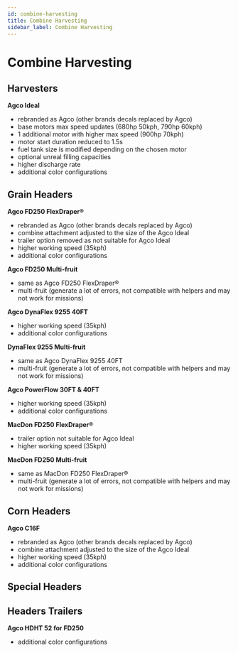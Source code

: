 ```yaml
---
id: combine-harvesting
title: Combine Harvesting
sidebar_label: Combine Harvesting
---
```

# Combine Harvesting

## Harvesters

**Agco Ideal**
- rebranded as Agco (other brands decals replaced by Agco)
- base motors max speed updates (680hp 50kph, 790hp 60kph)
- 1 additional motor with higher max speed (900hp 70kph)
- motor start duration reduced to 1.5s
- fuel tank size is modified depending on the chosen motor
- optional unreal filling capacities
- higher discharge rate
- additional color configurations

## Grain Headers

**Agco FD250 FlexDraper®**
- rebranded as Agco (other brands decals replaced by Agco)
- combine attachment adjusted to the size of the Agco Ideal
- trailer option removed as not suitable for Agco Ideal
- higher working speed (35kph)
- additional color configurations

**Agco FD250 Multi-fruit**
- same as Agco FD250 FlexDraper®
- multi-fruit (generate a lot of errors, not compatible with helpers and may not work for missions)

**Agco DynaFlex 9255 40FT**
- higher working speed (35kph)
- additional color configurations

**DynaFlex 9255 Multi-fruit**
- same as Agco DynaFlex 9255 40FT
- multi-fruit (generate a lot of errors, not compatible with helpers and may not work for missions)

**Agco PowerFlow 30FT & 40FT**
- higher working speed (35kph)
- additional color configurations

**MacDon FD250 FlexDraper®**
- trailer option not suitable for Agco Ideal
- higher working speed (35kph)

**MacDon FD250 Multi-fruit**
- same as MacDon FD250 FlexDraper®
- multi-fruit (generate a lot of errors, not compatible with helpers and may not work for missions)

## Corn Headers

**Agco C16F**
- rebranded as Agco (other brands decals replaced by Agco)
- combine attachment adjusted to the size of the Agco Ideal
- higher working speed (35kph)
- additional color configurations

## Special Headers



## Headers Trailers

**Agco HDHT 52 for FD250**
- additional color configurations
